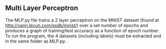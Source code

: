 ## Multi Layer Perceptron
The MLP.py file trains a 2 layer perceptron on the MNIST dataset (found at http://yann.lecun.com/exdb/mnist/) over a set number of epochs and produces a graph of training/test accuracy as a function of epoch number.  To run the program, the 4 datasets (including labels) must be extracted and in the same folder as MLP.py.
